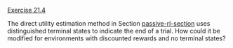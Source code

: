 [Exercise 21.4](ex_4/)

The direct utility estimation method in
Section [passive-rl-section](#/) uses distinguished terminal
states to indicate the end of a trial. How could it be modified for
environments with discounted rewards and no terminal states?
